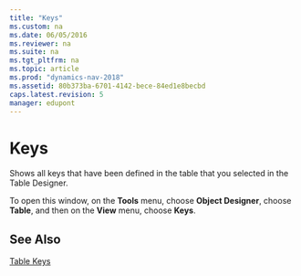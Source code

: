 ```yaml
---
title: "Keys"
ms.custom: na
ms.date: 06/05/2016
ms.reviewer: na
ms.suite: na
ms.tgt_pltfrm: na
ms.topic: article
ms.prod: "dynamics-nav-2018"
ms.assetid: 80b373ba-6701-4142-bece-84ed1e8becbd
caps.latest.revision: 5
manager: edupont
---
```

# Keys
Shows all keys that have been defined in the table that you selected in the Table Designer.  

 To open this window, on the **Tools** menu, choose **Object Designer**, choose **Table**, and then on the **View** menu, choose **Keys**.  

## See Also  
 [Table Keys](../Table-Keys.md)
